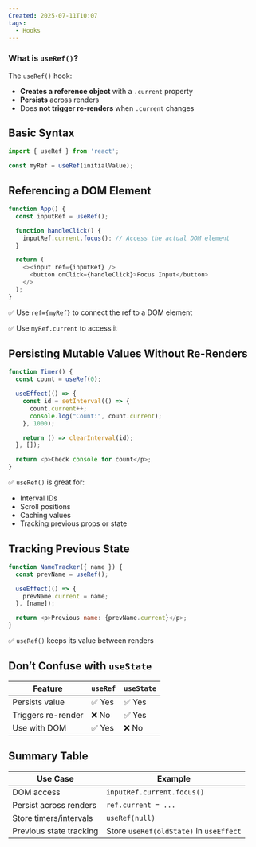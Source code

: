 ```yaml
---
Created: 2025-07-11T10:07
tags:
  - Hooks
---
```

### What is `useRef()`?

The `useRef()` hook:

- **Creates a reference object** with a `.current` property
- **Persists** across renders
- Does **not trigger re-renders** when `.current` changes

  

## Basic Syntax

```JavaScript
import { useRef } from 'react';

const myRef = useRef(initialValue);
```

  

## Referencing a DOM Element

```JavaScript
function App() {
  const inputRef = useRef();

  function handleClick() {
    inputRef.current.focus(); // Access the actual DOM element
  }

  return (
    <><input ref={inputRef} />
      <button onClick={handleClick}>Focus Input</button>
    </>
  );
}
```

✅ Use `ref={myRef}` to connect the ref to a DOM element

✅ Use `myRef.current` to access it

  

## Persisting Mutable Values Without Re-Renders

```JavaScript
function Timer() {
  const count = useRef(0);

  useEffect(() => {
    const id = setInterval(() => {
      count.current++;
      console.log("Count:", count.current);
    }, 1000);

    return () => clearInterval(id);
  }, []);

  return <p>Check console for count</p>;
}
```

✅ `useRef()` is great for:

- Interval IDs
- Scroll positions
- Caching values
- Tracking previous props or state

  

## Tracking Previous State

```JavaScript
function NameTracker({ name }) {
  const prevName = useRef();

  useEffect(() => {
    prevName.current = name;
  }, [name]);

  return <p>Previous name: {prevName.current}</p>;
}
```

✅ `useRef()` keeps its value between renders

  

## Don’t Confuse with `useState`

|Feature|`useRef`|`useState`|
|---|---|---|
|Persists value|✅ Yes|✅ Yes|
|Triggers re-render|❌ No|✅ Yes|
|Use with DOM|✅ Yes|❌ No|

  

## Summary Table

|Use Case|Example|
|---|---|
|DOM access|`inputRef.current.focus()`|
|Persist across renders|`ref.current = ...`|
|Store timers/intervals|`useRef(null)`|
|Previous state tracking|Store `useRef(oldState)` in `useEffect`|